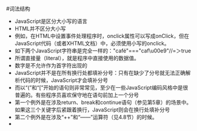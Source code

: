 #词法结构
* JavaScript是区分大小写的语言
* HTML并不区分大小写
* 例如，在HTML中设置事件处理程序时，onclick属性可以写成onClick，但在JavaScript代码（或者XHTML文档）中，必须使用小写的onclick。
* 如下两个JavaScript字符串是完全一样的："café"==="caf\u00e9"//=＞true
* 所谓直接量（literal），就是程序中直接使用的数据值。
* 数字是不允许作为首字符出现的
* JavaScript并不是在所有换行处都填补分号：只有在缺少了分号就无法正确解析代码的时候，JavaScript才会填补分号
* 而以“(”和“[”开始的语句则非常常见，至少在一些JavaScript编码风格中是很普遍的。有些程序员喜欢保守地在语句前加上一个分号
* 第一个例外是在涉及return、break和continue语句（参见第5章）的场景中。如果这三个关键字后紧跟着换行，JavaScript则会在换行处填补分号
* 第二个例外是在涉及“++”和“——”运算符（见4.8节）的时候。
* 



